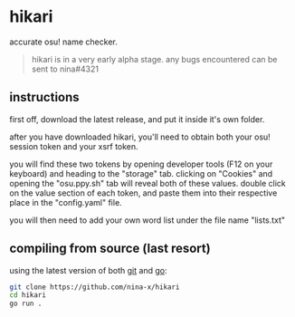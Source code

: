 # hikari
accurate osu! name checker. 

> hikari is in a very early alpha stage. any bugs encountered can be sent to nina#4321

## instructions
first off, download the latest release, and put it inside it's own folder.

after you have downloaded hikari, you'll need to obtain both your osu! session token and your xsrf token.

you will find these two tokens by opening developer tools (F12 on your keyboard) and heading to the "storage" tab.
clicking on "Cookies" and opening the "osu.ppy.sh" tab will reveal both of these values. double click on the value section of each token, and paste them into their respective place in the "config.yaml" file.

you will then need to add your own word list under the file name "lists.txt"

## compiling from source (last resort)
using the latest version of both [git](https://git-scm.com/) and [go](https://golang.org/dl/):
```sh
git clone https://github.com/nina-x/hikari
cd hikari
go run .

```
